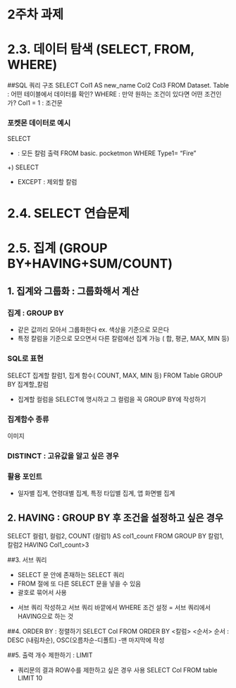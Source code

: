 # 2주차 과제
# 2.3. 데이터 탐색 (SELECT, FROM, WHERE)
##SQL 쿼리 구조 
 SELECT
Col1 AS new_name
Col2
Col3
FROM Dataset. Table : 어떤 테이블에서 데이터를 확인?
WHERE : 만약 원하는 조건이 있다면 어떤 조건인가?
Col1 = 1 : 조건문

### 포켓몬 데이터로 예시
 SELECT
* : 모든 칼럼 출력
FROM basic. pocketmon 
WHERE 
 Type1= “Fire”

+)
 SELECT
* EXCEPT : 제외할 칼럼

# 2.4. SELECT 연습문제
# 2.5. 집계 (GROUP BY+HAVING+SUM/COUNT)
## 1. 집계와 그룹화 : 그룹화해서 계산
### 집계 : GROUP BY
- 같은 값끼리 모아서 그룹화한다
 ex. 색상을 기준으로 모은다
- 특정 칼럼을 기준으로 모으면서 다른 칼럼에선 집계 가능 ( 합, 평균, MAX, MIN 등)

### SQL로 표현
SELECT
 집계할 칼럼1,
 집계 함수( COUNT, MAX, MIN 등)
FROM Table
GROUP BY
 집계할_칼럼
* 집계할 컬럼을 SELECT에 명시하고 그 컬럼을 꼭 GROUP BY에 작성하기

### 집계함수 종류
이미지
### DISTINCT : 고유값을 알고 싶은 경우
### 활용 포인트
 - 일자별 집계, 연령대별 집계, 특정 타입별 집계, 앱 화면별 집계

## 2. HAVING : GROUP BY 후 조건을 설정하고 싶은 경우 
 SELECT 
컬럼1, 컬럼2,
COUNT (컬럼1) AS col1_count
FROM <table>
GROUP BY 칼럼1, 칼럼2
HAVING
 Col1_count>3 

##3. 서브 쿼리
 - SELECT 문 안에 존재하는 SELECT 쿼리
 - FROM 절에 또 다른 SELECT 문을 넣을 수 있음
 - 괄호로 묶어서 사용
* 서브 쿼리 작성하고 서브 쿼리 바깥에서 WHERE 조건 설정
 = 서브 쿼리에서 HAVING으로 하는 것

##4. ORDER BY : 정렬하기
SELECT
 Col
FROM
ORDER BY <칼럼> <순서>
순서 : DESC (내림차순), OSC(오름차순-디폴트)
-맨 마지막에 작성

##5. 출력 개수 제한하기 : LIMIT
 - 쿼리문의 결과 ROW수를 제한하고 싶은 경우 사용
SELECT
 Col
FROM table
LIMIT 10
